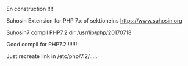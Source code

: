 En construction !!!!


Suhosin Extension for PHP 7.x of sektioneins
https://www.suhosin.org

Suhosin7 compil PHP7.2 dir /usr/lib/php/20170718

Good compil for PHP7.2 !!!!!!!

Just recreate link in /etc/php/7.2/.....
